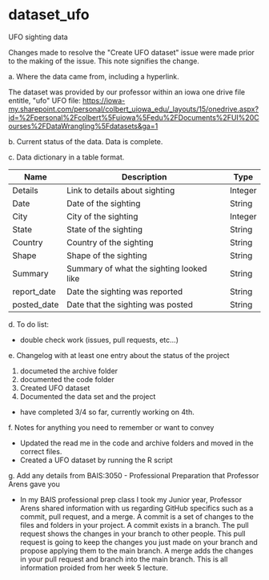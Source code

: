 # dataset_ufo
UFO sighting data 

Changes made to resolve the "Create UFO dataset" issue were made prior to the making of the issue. This note signifies the change.

a. Where the data came from, including a hyperlink.

The dataset was provided by our professor within an iowa one drive file entitle, "ufo"
UFO file: https://iowa-my.sharepoint.com/personal/colbert_uiowa_edu/_layouts/15/onedrive.aspx?id=%2Fpersonal%2Fcolbert%5Fuiowa%5Fedu%2FDocuments%2FUI%20Courses%2FDataWrangling%5Fdatasets&ga=1

b. Current status of the data.
Data is complete.


c. Data dictionary in a table format.

| Name         | Description                             | Type      | 
| ------------- | ----------------------------------------- | --------- |
| Details       | Link to details about sighting            | Integer   |
| Date          | Date of the sighting                      | String    |
| City          | City of the sighting                      | Integer   |
| State         | State of the sighting                     | String    |
| Country       | Country of the sighting                   | String    |
| Shape         | Shape of the sighting                     | String    |
| Summary       | Summary of what the sighting looked like  | String    |
| report_date   | Date the sighting was reported            | String    |
| posted_date   | Date that the sighting was posted         | String    |

d. To do list:
- double check work (issues, pull requests, etc...)

e. Changelog with at least one entry about the status of the project
1. documeted the archive folder
2. documented the code folder
3. Created UFO dataset
4. Documented the data set and the project

- have completed 3/4 so far, currently working on 4th.

f. Notes for anything you need to remember or want to convey
- Updated the read me in the code and archive folders and moved in the correct files.
- Created a UFO dataset by running the R script

g. Add any details from BAIS:3050 - Professional Preparation that Professor Arens 
gave you
- In my BAIS professional prep class I took my Junior year, Professor Arens shared information with us regarding GitHub specifics such as a commit, pull request, and a merge. A commit is a set of changes to the files and folders in your project. A commit exists in a branch. The pull request shows the changes in your branch to other people. This pull request is going to keep the changes you just made on your branch and propose applying them to the main branch. A merge adds the changes in your pull request and branch into the main branch. This is all information proided from her week 5 lecture. 
